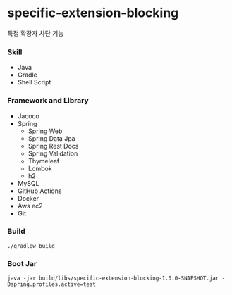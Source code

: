 # specific-extension-blocking

특정 확장자 차단 기능

### Skill

- Java
- Gradle
- Shell Script

### Framework and Library

- Jacoco
- Spring
    - Spring Web
    - Spring Data Jpa
    - Spring Rest Docs
    - Spring Validation
    - Thymeleaf
    - Lombok
    - h2
- MySQL
- GitHub Actions
- Docker
- Aws ec2
- Git

### Build

```shell
./gradlew build
```

### Boot Jar

```shell
java -jar build/libs/specific-extension-blocking-1.0.0-SNAPSHOT.jar -Dspring.profiles.active=test
```
